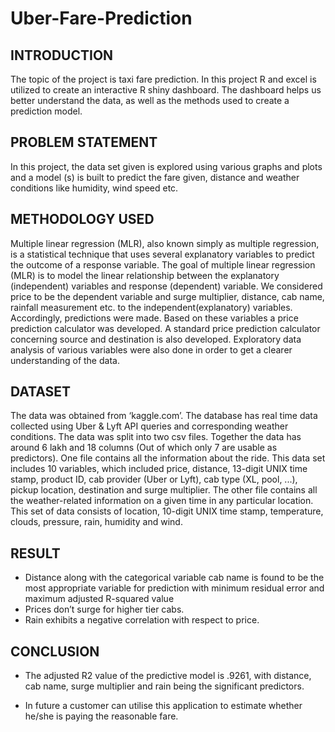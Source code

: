 # Uber-Fare-Prediction

## INTRODUCTION 
The topic of the project is taxi fare prediction. In this project R and excel is utilized to create an interactive R shiny dashboard. The dashboard helps us better understand the data, as well as the methods used to create a prediction model.


## PROBLEM STATEMENT
In this project, the data set given is explored  using various graphs and plots and a model (s) is built to predict the fare given, distance and weather conditions like humidity, wind speed etc.


## METHODOLOGY USED
Multiple linear regression (MLR), also known simply as multiple regression, is a statistical technique that uses several explanatory variables to predict the outcome of a response variable. The goal of multiple linear regression (MLR) is to model the linear relationship between the explanatory (independent) variables and response (dependent) variable.
We considered price to be the dependent variable and surge multiplier, distance, cab name, rainfall measurement etc. to the independent(explanatory) variables. Accordingly, predictions were made.
Based on these variables a price prediction calculator was developed.
A standard price prediction calculator concerning source and destination is also developed.
Exploratory data analysis of various variables were also done in order to get a clearer understanding of the data. 

## DATASET
The data was obtained from ‘kaggle.com’. The database has real time data collected using Uber & Lyft API queries and corresponding weather conditions. The data was split into two csv files. Together the data has around 6 lakh and 18 columns (Out of which only 7 are usable as predictors).
One file contains all the information about the ride. This data set includes 10 variables, which included price, distance, 13-digit UNIX time stamp, product ID, cab provider (Uber or Lyft), cab type (XL, pool, ...), pickup location, destination and surge multiplier.
The other file contains all the weather-related information on a given time in any particular location. This set of data consists of location, 10-digit UNIX time stamp, temperature, clouds, pressure, rain, humidity and wind.

 
## RESULT
* Distance along with the categorical variable cab name is found to be the most appropriate variable for prediction with minimum residual error and maximum adjusted R-squared value
* Prices don’t surge for higher tier cabs.
* Rain exhibits a negative correlation with respect to price.

## CONCLUSION
* The adjusted R2 value of the predictive model is .9261, with distance, cab name, surge multiplier and rain being the significant predictors.

* In future a customer can utilise this application to estimate whether he/she is paying the reasonable fare.
 

